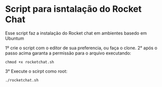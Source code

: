 # Script para isntalação do Rocket Chat
Esse script faz a instalação do Rocket chat em ambientes basedo em Ubuntum

1º crie o script com o editor de sua preferencia, ou faça o clone.
2° após o passo acima garanta a permissão para o arquivo executando: 
```
chmod +x rocketchat.sh
```
3° Execute o scirpt como root:
```
./rocketchat.sh
```
